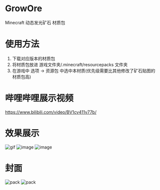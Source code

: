 # GrowOre
Minecraft 动态发光矿石 材质包

# 使用方法
1. 下载对应版本的材质包
2. 将材质包放进 游戏文件夹/.minecraft/resourcepacks 文件夹
3. 在游戏中 选项 -> 资源包 中选中本材质(优先级需要比其他修改了矿石贴图的材质包高)

# 哔哩哔哩展示视频
https://www.bilibili.com/video/BV1cv411v77b/

# 效果展示
![gif](https://user-images.githubusercontent.com/58851040/119341091-f6324180-bcc5-11eb-91a5-5312d9b49619.gif)
![image](https://user-images.githubusercontent.com/58851040/119341188-0fd38900-bcc6-11eb-8f29-8a4845011848.png)
![image](https://user-images.githubusercontent.com/58851040/119341282-2a0d6700-bcc6-11eb-8382-e0c8fe19f053.png)

# 封面
![pack](https://user-images.githubusercontent.com/58851040/119325908-f7f30980-bcb3-11eb-8dae-5aa0703ccd46.png)
![pack](https://user-images.githubusercontent.com/58851040/119325927-fcb7bd80-bcb3-11eb-94f0-8b120456d641.png)
